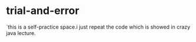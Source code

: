 # trial-and-error
`this is a self-practice space.i just repeat the code which is showed in crazy java lecture.
